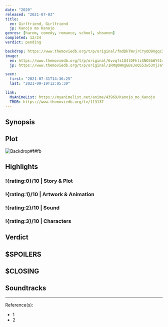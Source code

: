 ```yaml
---
date: "2020"
released: "2021-07-03"
title:
  en: Girlfriend, Girlfriend
  jp: Kanojo mo Kanojo
genres: [harem, comedy, romance, school, shounen]
completed: 12/24
verdict: pending

backdrop: https://www.themoviedb.org/t/p/original/fmdDkTWvjrCYyOD9Xgqc3AbQcZr.jpg
image:
  en: https://www.themoviedb.org/t/p/original/6vvqfs1Q4lDFhlzSNO5bWY4I4S.jpg
  jp: https://www.themoviedb.org/t/p/original/1RMq0WmgGBsJoQS53w53VjJaYP7.jpg

seen:
  first: "2021-07-31T14:36:25"
  last: "2021-09-19T12:05:30"

link:
  MyAnimeList: https://myanimelist.net/anime/43969/Kanojo_mo_Kanojo
  TMDB: https://www.themoviedb.org/tv/113137
---
```



## Synopsis

## Plot

![Backdrop#f#fb](link "Source: TMDB")

## Highlights

### !{rating:0}/10 | Story & Plot

### !{rating:1}/10 | Artwork & Animation

### !{rating:2}/10 | Sound

### !{rating:3}/10 | Characters

## Verdict

## $SPOILERS

## $CLOSING

## Soundtracks

***
Reference(s):

- 1
- 2
